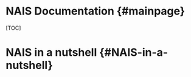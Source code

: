 NAIS Documentation                                                  {#mainpage}
==================

[TOC]

NAIS in a nutshell                                        {#NAIS-in-a-nutshell}
==================





